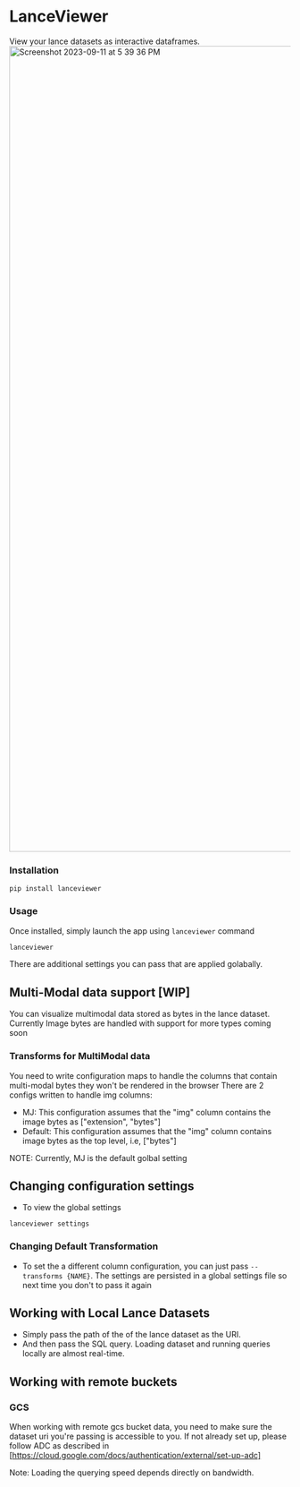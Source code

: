 # LanceViewer
View your lance datasets as interactive dataframes. 
<img width="1440" alt="Screenshot 2023-09-11 at 5 39 36 PM" src="https://github.com/lancedb/lance-viewer/assets/15766192/80e9bc71-c2f9-4a77-8ef4-28cf2c5ffeed">

### Installation
```
pip install lanceviewer
```

### Usage
Once installed, simply launch the app using `lanceviewer` command
```bash
lanceviewer
```
There are additional settings you can pass that are applied golabally.

## Multi-Modal data support [WIP]
You can visualize multimodal data stored as bytes in the lance dataset. Currently Image bytes are handled with support for more types coming soon

### Transforms for MultiModal data
You need to write configuration maps to handle the columns that contain multi-modal bytes they won't be rendered in the browser
There are 2 configs written to handle img columns:
- MJ: This configuration assumes that the "img" column contains the image bytes as ["extension", "bytes"]
- Default: This configuration assumes that the "img" column contains image bytes as the top level, i.e, ["bytes"]

NOTE: Currently, MJ is the default golbal setting

## Changing configuration settings
- To view the global settings
```
lanceviewer settings
```
### Changing Default Transformation
- To set the a different column configuration, you can just pass `--transforms {NAME}`. The settings are persisted in a global settings file so next time you don't to pass it again

## Working with Local Lance Datasets
- Simply pass the path of the of the lance dataset as the URI.
- And then pass the SQL query.
Loading dataset and running queries locally are almost real-time.

## Working with remote buckets
### GCS
When working with remote gcs bucket data, you need to make sure the dataset uri you're passing is accessible to you.
If not already set up, please follow ADC as described in [https://cloud.google.com/docs/authentication/external/set-up-adc]

Note: Loading the querying speed depends directly on bandwidth.



